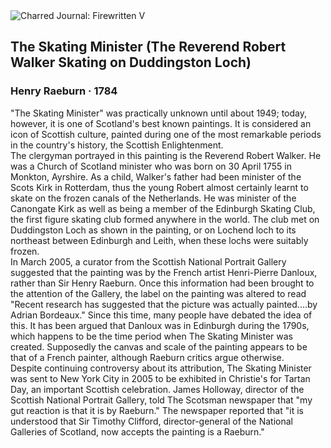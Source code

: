 <div class="artwork-of-the-day">
  <div class="container">
    <div class="img-wrapper">
      <img
        src="https://uploads4.wikiart.org/images/henry-raeburn/portrait-of-the-reverend-robert-walker-skating.jpg!Large.jpg"
        alt="Charred Journal: Firewritten V" />
    </div>
    <div class="artwork-detail">
      <div class="artwork-origin"> 
        <h2 class="artwork-name">The Skating Minister (The Reverend Robert Walker Skating on Duddingston Loch)</h2>
        <h3 class="artist">
          Henry Raeburn
                    ·  1784
        </h3>
      </div>
      <p class="description">
        <span class="artwork-description-text ng-binding" ng-bind-html="viewModel.ArtworkOfTheDay.Description | unsafe">"The Skating Minister" was practically unknown until about 1949; today, however, it is one of Scotland's best known paintings. It is considered an icon of Scottish culture, painted during one of the most remarkable periods in the country's history, the Scottish Enlightenment.
<br>The clergyman portrayed in this painting is the Reverend Robert Walker. He was a Church of Scotland minister who was born on 30 April 1755 in Monkton, Ayrshire. As a child, Walker's father had been minister of the Scots Kirk in Rotterdam, thus the young Robert almost certainly learnt to skate on the frozen canals of the Netherlands. He was minister of the Canongate Kirk as well as being a member of the Edinburgh Skating Club, the first figure skating club formed anywhere in the world. The club met on Duddingston Loch as shown in the painting, or on Lochend loch to its northeast between Edinburgh and Leith, when these lochs were suitably frozen.
<br>In March 2005, a curator from the Scottish National Portrait Gallery suggested that the painting was by the French artist Henri-Pierre Danloux, rather than Sir Henry Raeburn. Once this information had been brought to the attention of the Gallery, the label on the painting was altered to read "Recent research has suggested that the picture was actually painted....by Adrian Bordeaux." Since this time, many people have debated the idea of this. It has been argued that Danloux was in Edinburgh during the 1790s, which happens to be the time period when The Skating Minister was created. Supposedly the canvas and scale of the painting appears to be that of a French painter, although Raeburn critics argue otherwise.
<br>Despite continuing controversy about its attribution, The Skating Minister was sent to New York City in 2005 to be exhibited in Christie's for Tartan Day, an important Scottish celebration. James Holloway, director of the Scottish National Portrait Gallery, told The Scotsman newspaper that "my gut reaction is that it is by Raeburn." The newspaper reported that "it is understood that Sir Timothy Clifford, director-general of the National Galleries of Scotland, now accepts the painting is a Raeburn."</span>
                        <div class="text-shadow-container" ng-show="showShadow" style=""></div>
      </p>
    </div>
  </div>

</div>
